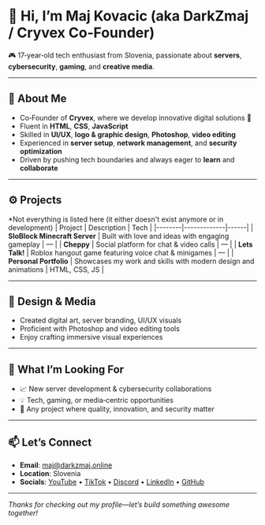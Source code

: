 # 👋 Hi, I’m Maj Kovacic (aka DarkZmaj / Cryvex Co‑Founder)

🎮 17‑year‑old tech enthusiast from Slovenia, passionate about **servers**, **cybersecurity**, **gaming**, and **creative media**.

---

## 🧠 About Me

- Co‑Founder of **Cryvex**, where we develop innovative digital solutions 🎯  
- Fluent in **HTML**, **CSS**, **JavaScript**  
- Skilled in **UI/UX**, **logo & graphic design**, **Photoshop**, **video editing**  
- Experienced in **server setup**, **network management**, and **security optimization**  
- Driven by pushing tech boundaries and always eager to **learn** and **collaborate**

---

## ⚙️ Projects
*Not everything is listed here (it either doesn't exist anymore or in development)
| Project | Description | Tech |
|--------|-------------|------|
| **SloBlock Minecraft Server** | Built with love and ideas with engaging gameplay | — |
| **Cheppy** | Social platform for chat & video calls | — |
| **Lets Talk!** | Roblox hangout game featuring voice chat & minigames | — |
| **Personal Portfolio** | Showcases my work and skills with modern design and animations | HTML, CSS, JS |

---

## 🎨 Design & Media

- Created digital art, server branding, UI/UX visuals  
- Proficient with Photoshop and video editing tools  
- Enjoy crafting immersive visual experiences

---

## 🚀 What I’m Looking For

- 📈 New server development & cybersecurity collaborations  
- 💡 Tech, gaming, or media‑centric opportunities  
- 🤝 Any project where quality, innovation, and security matter

---

## 📫 Let’s Connect

- **Email**: maj@darkzmaj.online  
- **Location**: Slovenia  
- **Socials**: [YouTube](#) • [TikTok](#) • [Discord](#) • [LinkedIn](#) • [GitHub](#)

---

*Thanks for checking out my profile—let’s build something awesome together!*
